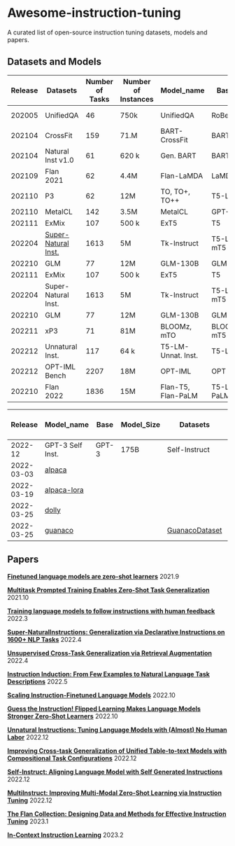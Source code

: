 # Awesome-instruction-tuning
A curated list of open-source instruction tuning datasets, models and papers.
## Datasets and Models

|Release| Datasets|  Number of Tasks | Number of Instances | Model_name | Base | Model_Size| 
|  ----  | ----  | ----  | ----  | ----  | ----  | ----  | 
| 202005 | UnifiedQA |46 | 750k | UnifiedQA | RoBerta | 110-340 M |
| 202104 | CrossFit |159 | 71.M | BART-CrossFit | BART | 140 M |
| 202104 | Natural Inst v1.0 |61 | 620 k | Gen. BART | BART |140 M |
| 202109 | Flan 2021 |62 | 4.4M | Flan-LaMDA | LaMDA | 137B |
| 202110 | P3 | 62 | 12M |TO, TO+, TO++ | T5-LM| 3-11B | 
| 202110 | MetalCL |142 | 3.5M |MetalCL | GPT-2 | 770 M |
| 202111 | ExMix | 107 | 500 k | ExT5 | T5 | 220M-11B |  
| 202204 | [Super-Natural Inst.](https://github.com/allenai/natural-instructions) |1613 | 5M | Tk-Instruct | T5-LM, mT5 | 17-13B |
| 202210 | GLM | 77 | 12M | GLM-130B | GLM | 130 B |
| 202111 | ExMix |107 | 500 k | ExT5 | T5 | 220M-11B |
| 202204 | Super-Natural Inst. |1613 | 5M |Tk-Instruct | T5-LM, mT5 | 17-13B |
| 202210 | GLM | 77 | 12M | GLM-130B | GLM | 130 B | 
| 202211 | xP3 | 71 | 81M | BLOOMz, mTO | BLOOM, mT5 | 13-176B |
| 202212 | Unnatural Inst. | 117 | 64 k | T5-LM-Unnat. Inst. | T5-LM | 11B |
| 202212 | OPT-IML Bench|2207 | 18M | OPT-IML | OPT | 30-175B |
| 202210 | Flan 2022 |1836 | 15M | Flan-T5, Flan-PaLM | T5-LM, PaLM | 10 M-540 B |



|Release|  Model_name | Base | Model_Size| Datasets | Number of Instances | Language|
|  ----  | ----  | ----  | ----  | ----  | ----  | ----  | 
| 2022-12 | GPT-3 Self Inst. | GPT-3 | 175B | Self-Instruct | 82 k |En | 
| 2022-03-03| [alpaca](https://github.com/tatsu-lab/stanford_alpaca)| | | | |  | 
| 2022-03-19| [alpaca-lora](https://github.com/tloen/alpaca-lora/commits/main)  | | | | | |
| 2022-03-25|[dolly](https://github.com/databrickslabs/dolly)|  | | | | | |
| 2022-03-25|[guanaco](https://huggingface.co/KBlueLeaf/guanaco-7B-leh)| | |[GuanacoDataset](https://huggingface.co/datasets/JosephusCheung/GuanacoDataset)| | |


## Papers

[**Finetuned language models are zero-shot learners**](https://arxiv.org/abs/2109.01652) 2021.9

[**Multitask Prompted Training Enables Zero-Shot Task Generalization**](https://arxiv.org/abs/2110.08207) 2021.10

[**Training language models to follow instructions with human feedback**](https://arxiv.org/abs/2203.02155) 2022.3
     
[**Super-NaturalInstructions: Generalization via Declarative Instructions on 1600+ NLP Tasks**](https://arxiv.org/abs/2204.07705) 2022.4

[**Unsupervised Cross-Task Generalization via Retrieval Augmentation**](https://arxiv.org/abs/2204.07937) 2022.4
  
[**Instruction Induction: From Few Examples to Natural Language Task Descriptions**](https://arxiv.org/abs/2205.10782) 2022.5
    
[**Scaling Instruction-Finetuned Language Models**](https://arxiv.org/abs/2210.11416) 2022.10

[**Guess the Instruction! Flipped Learning Makes Language Models Stronger Zero-Shot Learners**](https://arxiv.org/abs/2210.02969) 2022.10
   
[**Unnatural Instructions: Tuning Language Models with (Almost) No Human Labor**](https://arxiv.org/abs/2212.09689)  2022.12

[**Improving Cross-task Generalization of Unified Table-to-text Models with Compositional Task Configurations**](https://arxiv.org/abs/2212.08780) 2022.12

[**Self-Instruct: Aligning Language Model with Self Generated Instructions**](https://arxiv.org/abs/2212.10560) 2022.12

[**MultiInstruct: Improving Multi-Modal Zero-Shot Learning via Instruction Tuning**](https://arxiv.org/abs/2212.10773) 2022.12

[**The Flan Collection: Designing Data and Methods for Effective Instruction Tuning**](https://arxiv.org/abs/2301.13688) 2023.1

[**In-Context Instruction Learning**](https://arxiv.org/abs/2302.14691) 2023.2
